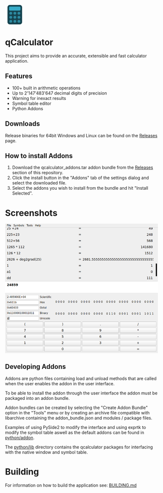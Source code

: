 <img src="res/images/calculator.png" alt="Icon" width="64" height="64"> 

# qCalculator
This project aims to provide an accurate, extensible and fast calculator application.

## Features
- 100+ built in arithmetic operations
- Up to 2'147'483'647 decimal digits of precision
- Warning for inexact results
- Symbol table editor
- Python Addons

## Downloads
Release binaries for 64bit Windows and Linux can be found on the [Releases](https://github.com/vetux/qcalculator/releases) page.

## How to install Addons
1. Download the qcalculator_addons.tar addon bundle from the [Releases](https://github.com/vetux/qcalculator/releases) section of this repository.
2. Click the install button in the "Addons" tab of the settings dialog and select the downloaded file.
3. Select the addons you wish to install from the bundle and hit "Install Selected".

# Screenshots
![img](res/images/screenshot.png)

## Developing Addons
Addons are python files containing load and unload methods that are called when the user enables the
addon in the user interface.

To be able to install the addon through the user interface the addon must be packaged into an addon bundle.

Addon bundles can be created by selecting the "Create Addon Bundle" option in the "Tools" menu or by creating an archive file compatible with libarchive containing the addon_bundle.json and modules / package files.

Examples of using PySide2 to modify the interface and using exprtk to modify the symbol table aswell as the default addons can be found in [python/addon](python/addon/).

The [python/lib]("python/lib") directory contains the qcalculator packages for interfacing with the native window and symbol table.

# Building
For information on how to build the application see: [BUILDING.md](BUILDING.md)

